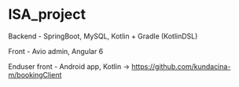 # ISA_project

Backend - SpringBoot, MySQL, Kotlin + Gradle (KotlinDSL)

Front - Avio admin, Angular 6

Enduser front - Android app, Kotlin -> https://github.com/kundacina-m/bookingClient
